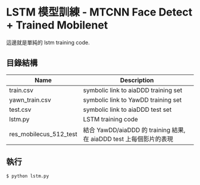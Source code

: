 # LSTM 模型訓練 - MTCNN Face Detect + Trained Mobilenet

這邊就是單純的 lstm training code.

## 目錄結構

| Name | Description |
| ---- | -------- |
| train.csv | symbolic link to aiaDDD training set |
| yawn_train.csv | symbolic link to YawDD training set |
| test.csv | symbolic link to aiaDDD test set |
| lstm.py | LSTM training code |
| res_mobilecus_512_test | 結合 YawDD/aiaDDD 的 training 結果, 在 aiaDDD test 上每個影片的表現 |

## 執行
```
$ python lstm.py
```
